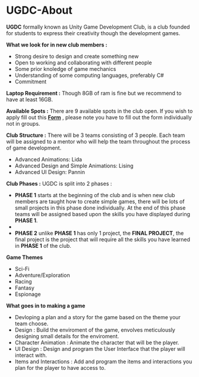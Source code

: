 # UGDC-About

**UGDC** formally known as Unity Game Development Club, is a club founded for students to express their creativity though the development games.

**What we look for in new club members :**
- Strong desire to design and create something new  
- Open to working and collaborating with different people
- Some prior knoledge of game mechanics
- Understanding of some computing languages, preferably C# 
- Commitment 

**Laptop Requirement :** Though 8GB of ram is fine but we recommend to have at least 16GB. 

**Available Spots :** There are 9 available spots in the club open. If you wish to apply fill out this [**Form**]() , please note you have to fill out the form individually not in                        groups.

**Club Structure :** There will be 3 teams consisting of 3 people. Each team will be assigned to a mentor who will help the team throughout the process of game development. 
- Advanced Animations: Lida
- Advanced Design and Simple Animations: Lising
- Advanced UI Design: Pannin

**Club Phases :** UGDC is split into 2 phases :
- **PHASE 1** starts at the beginning of the club and is when new club members are taught how to create simple games, there will be lots of small projects in this phase done individually. At the end of this phase teams will be assigned based upon the skills you have displayed during **PHASE 1**.
- 
- **PHASE 2** unlike **PHASE 1** has only 1 project, the **FINAL PROJECT**, the final project is the project that will require all the skills you have learned in **PHASE 1** of the club.

**Game Themes**
- Sci-Fi
- Adventure/Exploration 
- Racing
- Fantasy
- Espionage

**What goes in to making a game**
- Devloping a plan and a story for the game based on the theme your team choose.
- Design : Build the enviroment of the game, envolves meticulously designing small details for the enviroment.
- Character Animation : Animate the character that will be the player.
- UI Design : Design and program the User Interface that the player will interact with.
- Items and Interactions : Add and program the items and interactions you plan for the player to have access to.



